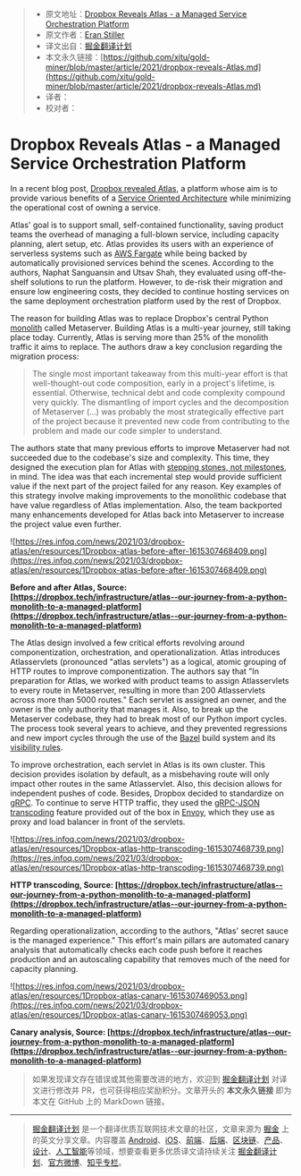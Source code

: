> * 原文地址：[Dropbox Reveals Atlas - a Managed Service Orchestration Platform](https://www.infoq.com/news/2021/03/dropbox-atlas/)
> * 原文作者：[Eran Stiller](https://www.infoq.com/profile/Eran-Stiller/)
> * 译文出自：[掘金翻译计划](https://github.com/xitu/gold-miner)
> * 本文永久链接：[https://github.com/xitu/gold-miner/blob/master/article/2021/dropbox-reveals-Atlas.md](https://github.com/xitu/gold-miner/blob/master/article/2021/dropbox-reveals-Atlas.md)
> * 译者：
> * 校对者：

# Dropbox Reveals Atlas - a Managed Service Orchestration Platform

In a recent blog post, [Dropbox revealed Atlas](https://dropbox.tech/infrastructure/atlas--our-journey-from-a-python-monolith-to-a-managed-platform), a platform whose aim is to provide various benefits of a [Service Oriented Architecture](https://en.wikipedia.org/wiki/Service-oriented_architecture) while minimizing the operational cost of owning a service.

Atlas' goal is to support small, self-contained functionality, saving product teams the overhead of managing a full-blown service, including capacity planning, alert setup, etc. Atlas provides its users with an experience of serverless systems such as [AWS Fargate](https://aws.amazon.com/fargate/) while being backed by automatically provisioned services behind the scenes. According to the authors, Naphat Sanguansin and Utsav Shah, they evaluated using off-the-shelf solutions to run the platform. However, to de-risk their migration and ensure low engineering costs, they decided to continue hosting services on the same deployment orchestration platform used by the rest of Dropbox.

The reason for building Atlas was to replace Dropbox's central Python [monolith](https://en.wikipedia.org/wiki/Monolith) called Metaserver. Building Atlas is a multi-year journey, still taking place today. Currently, Atlas is serving more than 25% of the monolith traffic it aims to replace. The authors draw a key conclusion regarding the migration process:

> The single most important takeaway from this multi-year effort is that well-thought-out code composition, early in a project's lifetime, is essential. Otherwise, technical debt and code complexity compound very quickly. The dismantling of import cycles and the decomposition of Metaserver (...) was probably the most strategically effective part of the project because it prevented new code from contributing to the problem and made our code simpler to understand.

The authors state that many previous efforts to improve Metaserver had not succeeded due to the codebase's size and complexity. This time, they designed the execution plan for Atlas with [stepping stones, not milestones](https://medium.com/@jamesacowling/stepping-stones-not-milestones-e6be0073563f), in mind. The idea was that each incremental step would provide sufficient value if the next part of the project failed for any reason. Key examples of this strategy involve making improvements to the monolithic codebase that have value regardless of Atlas implementation. Also, the team backported many enhancements developed for Atlas back into Metaserver to increase the project value even further.

![https://res.infoq.com/news/2021/03/dropbox-atlas/en/resources/1Dropbox-atlas-before-after-1615307468409.png](https://res.infoq.com/news/2021/03/dropbox-atlas/en/resources/1Dropbox-atlas-before-after-1615307468409.png)

**Before and after Atlas, Source: [https://dropbox.tech/infrastructure/atlas--our-journey-from-a-python-monolith-to-a-managed-platform](https://dropbox.tech/infrastructure/atlas--our-journey-from-a-python-monolith-to-a-managed-platform)**

The Atlas design involved a few critical efforts revolving around componentization, orchestration, and operationalization. Atlas introduces Atlasservlets (pronounced "atlas servlets") as a logical, atomic grouping of HTTP routes to improve componentization. The authors say that "In preparation for Atlas, we worked with product teams to assign Atlasservlets to every route in Metaserver, resulting in more than 200 Atlasservlets across more than 5000 routes." Each servlet is assigned an owner, and the owner is the only authority that manages it. Also, to break up the Metaserver codebase, they had to break most of our Python import cycles. The process took several years to achieve, and they prevented regressions and new import cycles through the use of the [Bazel](https://bazel.build/) build system and its [visibility rules](https://docs.bazel.build/versions/master/visibility.html).

To improve orchestration, each servlet in Atlas is its own cluster. This decision provides isolation by default, as a misbehaving route will only impact other routes in the same Atlasservlet. Also, this decision allows for independent pushes of code. Besides, Dropbox decided to standardize on [gRPC](https://grpc.io/). To continue to serve HTTP traffic, they used the [gRPC-JSON transcoding](https://www.envoyproxy.io/docs/envoy/latest/configuration/http/http_filters/grpc_json_transcoder_filter) feature provided out of the box in [Envoy](https://www.envoyproxy.io/), which they use as proxy and load balancer in front of the servlets.

![https://res.infoq.com/news/2021/03/dropbox-atlas/en/resources/1Dropbox-atlas-http-transcoding-1615307468739.png](https://res.infoq.com/news/2021/03/dropbox-atlas/en/resources/1Dropbox-atlas-http-transcoding-1615307468739.png)

**HTTP transcoding, Source: [https://dropbox.tech/infrastructure/atlas--our-journey-from-a-python-monolith-to-a-managed-platform](https://dropbox.tech/infrastructure/atlas--our-journey-from-a-python-monolith-to-a-managed-platform)**

Regarding operationalization, according to the authors, "Atlas' secret sauce is the managed experience." This effort's main pillars are automated canary analysis that automatically checks each code push before it reaches production and an autoscaling capability that removes much of the need for capacity planning.

![https://res.infoq.com/news/2021/03/dropbox-atlas/en/resources/1Dropbox-atlas-canary-1615307469053.png](https://res.infoq.com/news/2021/03/dropbox-atlas/en/resources/1Dropbox-atlas-canary-1615307469053.png)

**Canary analysis, Source: [https://dropbox.tech/infrastructure/atlas--our-journey-from-a-python-monolith-to-a-managed-platform](https://dropbox.tech/infrastructure/atlas--our-journey-from-a-python-monolith-to-a-managed-platform)**

> 如果发现译文存在错误或其他需要改进的地方，欢迎到 [掘金翻译计划](https://github.com/xitu/gold-miner) 对译文进行修改并 PR，也可获得相应奖励积分。文章开头的 **本文永久链接** 即为本文在 GitHub 上的 MarkDown 链接。

---

> [掘金翻译计划](https://github.com/xitu/gold-miner) 是一个翻译优质互联网技术文章的社区，文章来源为 [掘金](https://juejin.im) 上的英文分享文章。内容覆盖 [Android](https://github.com/xitu/gold-miner#android)、[iOS](https://github.com/xitu/gold-miner#ios)、[前端](https://github.com/xitu/gold-miner#前端)、[后端](https://github.com/xitu/gold-miner#后端)、[区块链](https://github.com/xitu/gold-miner#区块链)、[产品](https://github.com/xitu/gold-miner#产品)、[设计](https://github.com/xitu/gold-miner#设计)、[人工智能](https://github.com/xitu/gold-miner#人工智能)等领域，想要查看更多优质译文请持续关注 [掘金翻译计划](https://github.com/xitu/gold-miner)、[官方微博](http://weibo.com/juejinfanyi)、[知乎专栏](https://zhuanlan.zhihu.com/juejinfanyi)。
